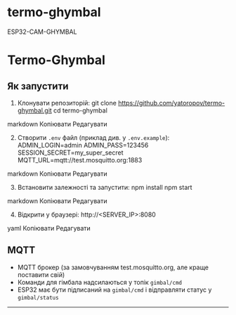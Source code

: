 # termo-ghymbal
ESP32-CAM-GHYMBAL

# Termo-Ghymbal

## Як запустити

1. Клонувати репозиторій:
git clone https://github.com/yatoropov/termo-ghymbal.git
cd termo-ghymbal

markdown
Копіювати
Редагувати

2. Створити `.env` файл (приклад див. у `.env.example`):
ADMIN_LOGIN=admin
ADMIN_PASS=123456
SESSION_SECRET=my_super_secret
MQTT_URL=mqtt://test.mosquitto.org:1883

markdown
Копіювати
Редагувати

3. Встановити залежності та запустити:
npm install
npm start

markdown
Копіювати
Редагувати

4. Відкрити у браузері:
http://<SERVER_IP>:8080

yaml
Копіювати
Редагувати

## MQTT

- MQTT брокер (за замовчуванням test.mosquitto.org, але краще поставити свій)
- Команди для гімбала надсилаються у топік `gimbal/cmd`
- ESP32 має бути підписаний на `gimbal/cmd` і відправляти статус у `gimbal/status`

---
